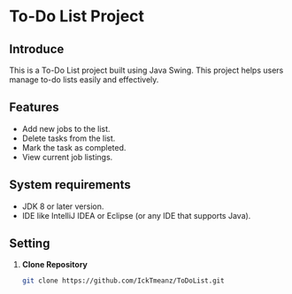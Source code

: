 # To-Do List Project

## Introduce

This is a To-Do List project built using Java Swing. This project helps users manage to-do lists easily and effectively.

## Features

- Add new jobs to the list.
- Delete tasks from the list.
- Mark the task as completed.
- View current job listings.

## System requirements

- JDK 8 or later version.
- IDE like IntelliJ IDEA or Eclipse (or any IDE that supports Java).

## Setting

1. **Clone Repository**

   ```bash
   git clone https://github.com/IckTmeanz/ToDoList.git
